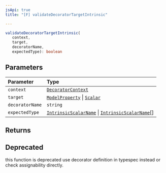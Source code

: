 ```yaml
---
jsApi: true
title: "[F] validateDecoratorTargetIntrinsic"

---
```

```ts
validateDecoratorTargetIntrinsic(
   context, 
   target, 
   decoratorName, 
   expectedType): boolean
```

## Parameters

| Parameter | Type |
| :------ | :------ |
| `context` | [`DecoratorContext`](../interfaces/DecoratorContext.md) |
| `target` | [`ModelProperty`](../interfaces/ModelProperty.md) \| [`Scalar`](../interfaces/Scalar.md) |
| `decoratorName` | `string` |
| `expectedType` | [`IntrinsicScalarName`](../type-aliases/IntrinsicScalarName.md) \| [`IntrinsicScalarName`](../type-aliases/IntrinsicScalarName.md)[] |

## Returns

## Deprecated

this function is deprecated use decorator definition in typespec instead or check assignability directly.
